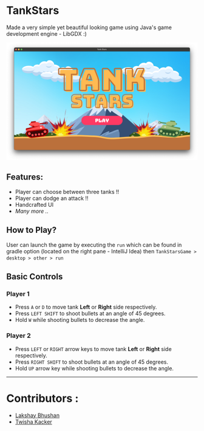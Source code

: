 # TankStars

Made a very simple yet beautiful looking game using Java's game development engine - LibGDX :)

![TankStars](TankStars.png)

## Features:

- Player can choose between three tanks !!
- Player can dodge an attack !!
- Handcrafted UI
- _Many more .._

## How to Play?

User can launch the game by executing the ```run``` which can be found in gradle option (located on the right pane - IntelliJ Idea) then ```TankStarsGame > desktop > other > run```

## Basic Controls

### Player 1

- Press ```A``` or ```D``` to move tank **Left** or **Right** side respectively.
- Press ```LEFT SHIFT``` to shoot bullets at an angle of 45 degrees.
- Hold ```W``` while shooting bullets to decrease the angle.

### Player 2

- Press ```LEFT``` or ```RIGHT``` arrow keys to move tank **Left** or **Right** side respectively.
- Press ```RIGHT SHIFT``` to shoot bullets at an angle of 45 degrees.
- Hold ```UP``` arrow key while shooting bullets to decrease the angle.

---

# Contributors :

- [Lakshay Bhushan](https://github.com/lakshaybhushan)
- [Twisha Kacker](https://github.com/Twisha-21432)
